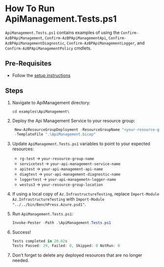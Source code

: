 # How To Run ApiManagement.Tests.ps1

`ApiManagement.Tests.ps1` contains examples of using the `Confirm-AzBPApiManagement`, `Confirm-AzBPApiManagementApi`,
`Confirm-AzBPApiManagementDiagnostic`, `Confirm-AzBPApiManagementLogger`, and `Confirm-AzBPApiManagementPolicy`
cmdlets.

## Pre-Requisites

- Follow the [setup instructions](../README.md)

## Steps

1. Navigate to ApiManagement directory:

   ```Powershell
   cd examples\ApiManagement\
   ```

1. Deploy the Api Management Service to your resource group:

   ```Powershell
    New-AzResourceGroupDeployment -ResourceGroupName "<your-resource-group-name>"`
    -TemplateFile ".\ApiManagement.bicep"
   ```

1. Update `ApiManagement.Tests.ps1` variables to point to your expected resources:

   - `rg-test`     -> `your-resource-group-name`
   - `servicetest` -> `your-api-management-service-name`
   - `apitest`     -> `your-api-management-api-name`
   - `diagtest`    -> `your-api-management-diagnostic-name`
   - `loggertest`  -> `your-api-managemetn-logger-name`
   - `westus3`     -> `your-resource-group-location`

1. If using a local copy of `Az.InfrastructureTesting`, replace `Import-Module Az.InfrastructureTesting` with
`Import-Module "../../bin/BenchPress.Azure.psd1"`.

1. Run `ApiManagement.Tests.ps1`:

   ```Powershell
   Invoke-Pester -Path .\ApiManagement.Tests.ps1
   ```

1. Success!

   ```Powershell
   Tests completed in 20.02s
   Tests Passed: 29, Failed: 0, Skipped: 0 NotRun: 0
   ```

1. Don't forget to delete any deployed resources that are no longer needed.
